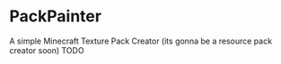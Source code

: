 # PackPainter
A simple Minecraft Texture Pack Creator (its gonna be a resource pack creator soon)
TODO
